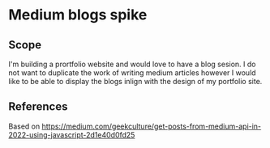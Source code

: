 # Medium blogs spike

## Scope

I'm building a prortfolio website and would love to have a blog sesion. I do not want to duplicate the work of writing medium articles however I would like to be able to display the blogs inlign with the design of my portfolio site.

## References

Based on https://medium.com/geekculture/get-posts-from-medium-api-in-2022-using-javascript-2d1e40d0fd25
